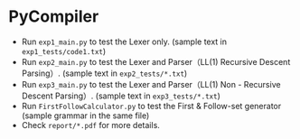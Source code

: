 # PyCompiler

*  Run `exp1_main.py` to test the Lexer only. (sample text in `exp1_tests/code1.txt`)
*  Run `exp2_main.py` to test the Lexer and Parser（LL(1) Recursive Descent Parsing）. (sample text in `exp2_tests/*.txt`)
*  Run `exp3_main.py` to test the Lexer and Parser（LL(1) Non - Recursive Descent Parsing）. (sample text in `exp3_tests/*.txt`)
*  Run `FirstFollowCalculator.py` to test the First & Follow-set generator (sample grammar in the same file)
*  Check `report/*.pdf` for more details.
